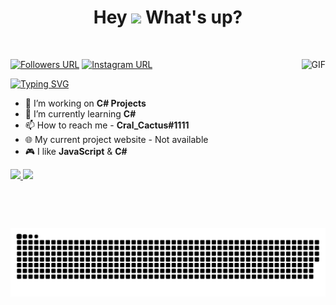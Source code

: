 <p>
<h1 align="center"> Hey <img src="https://emojis.slackmojis.com/emojis/images/1577305505/7373/hand_wave.gif?1577305505" width="50" /> What's up?</h1>
</p>

<br>

<img align="right" height="270px" alt="GIF"
    src="https://i.pinimg.com/originals/e4/26/70/e426702edf874b181aced1e2fa5c6cde.gif" />
    [![Followers URL](https://img.shields.io/github/followers/cral-cactus?color=%2308d665&logo=Github&style=for-the-badge)](https://github.com/Cral-Cactus/)
    [![Instagram URL](https://img.shields.io/static/v1?color=08d665&label=Instagram&logo=Instagram&logoColor=white&style=for-the-badge&message=follow)](https://www.instagram.com/cral_cactus)

<a href="https://github.com/Cral-Cactus/"><img src="https://readme-typing-svg.herokuapp.com?font=Fira+Code&duration=3000&pause=300&color=08D665&vCenter=true&width=435&lines=I+am+me!;Go+outside+and+touch+the+grass+%3A);I+like+Javascript+%26%26+C%23" alt="Typing SVG" /></a>

- 👀 I’m working on **C# Projects**
- 🌱 I’m currently learning **C#**
- 📫 How to reach me - **Cral_Cactus#1111**
- 🌐 My current project website - Not available
- 🎮 I like **JavaScript** & **C#**

<p align="left">
    <a href="https://github.com/Cral-Cactus">
<img src="https://github-readme-stats-sigma-five.vercel.app/api/top-langs/?username=Cral-Cactus&hide=c,shell,python&langs_count=8&title_color=08d665&icon_color=08d665&text_color=08d665&bg_color=0c1116"/>
<img
  src="https://github-readme-stats-sigma-five.vercel.app/api?username=Cral-Cactus&count_private=true&title_color=08d665&icon_color=08d665&text_color=08d665&show_icons=true&bg_color=0c1116"
/>
<img src="https://raw.githubusercontent.com/Cral-Cactus/Cral-Cactus/main/snake.svg"/>
</a>
</p>
